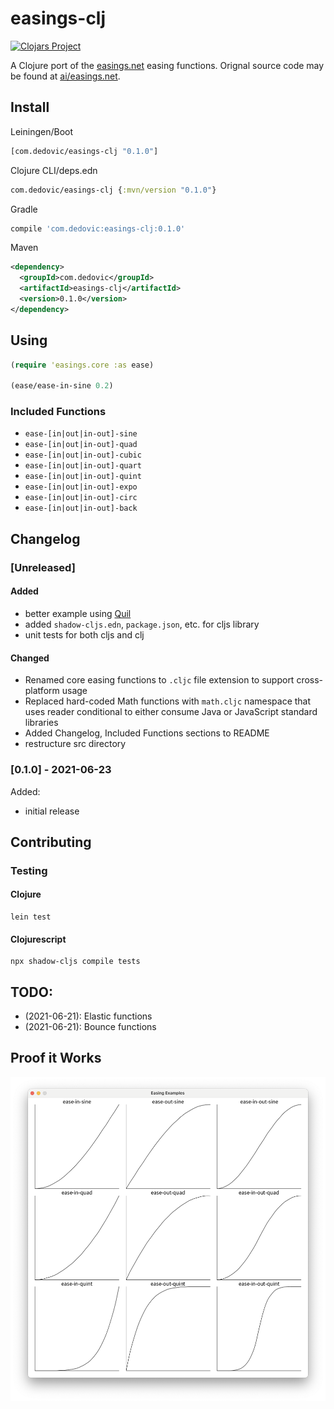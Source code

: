 # easings-clj

[![Clojars Project](https://img.shields.io/clojars/v/com.dedovic/easings-clj.svg)](https://clojars.org/com.dedovic/easings-clj)

A Clojure port of the [easings.net](easings.net) easing functions. Orignal source code may be found at [ai/easings.net](https://github.com/ai/easings.net).

## Install
Leiningen/Boot
```clojure
[com.dedovic/easings-clj "0.1.0"]
```
Clojure CLI/deps.edn
```clojure
com.dedovic/easings-clj {:mvn/version "0.1.0"}
```
Gradle
```groovy
compile 'com.dedovic:easings-clj:0.1.0'
```
Maven
```xml
<dependency>
  <groupId>com.dedovic</groupId>
  <artifactId>easings-clj</artifactId>
  <version>0.1.0</version>
</dependency>
```
## Using
```clj
(require 'easings.core :as ease)

(ease/ease-in-sine 0.2)
```

### Included Functions
- `ease-[in|out|in-out]-sine`
- `ease-[in|out|in-out]-quad`
- `ease-[in|out|in-out]-cubic`
- `ease-[in|out|in-out]-quart`
- `ease-[in|out|in-out]-quint`
- `ease-[in|out|in-out]-expo`
- `ease-[in|out|in-out]-circ`
- `ease-[in|out|in-out]-back`

## Changelog
### [Unreleased]
#### Added
- better example using [Quil](quil.info)
- added `shadow-cljs.edn`, `package.json`, etc. for cljs library
- unit tests for both cljs and clj
#### Changed
- Renamed core easing functions to `.cljc` file extension to support cross-platform usage
- Replaced hard-coded Math functions with `math.cljc` namespace that uses reader conditional to either consume Java or JavaScript standard libraries
- Added Changelog, Included Functions sections to README
- restructure src directory
### [0.1.0] - 2021-06-23
Added:
- initial release

## Contributing
### Testing
#### Clojure
```console
lein test
```

#### Clojurescript
```console
npx shadow-cljs compile tests
```

## TODO:
- (2021-06-21): Elastic functions
- (2021-06-21): Bounce functions

## Proof it Works
![docs/render.jpg](./docs/render.png)
